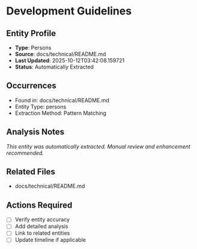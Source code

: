 # Development Guidelines

## Entity Profile
- **Type**: Persons
- **Source**: docs/technical/README.md
- **Last Updated**: 2025-10-12T03:42:08.159721
- **Status**: Automatically Extracted

## Occurrences
- Found in: docs/technical/README.md
- Entity Type: persons
- Extraction Method: Pattern Matching

## Analysis Notes
*This entity was automatically extracted. Manual review and enhancement recommended.*

## Related Files
- docs/technical/README.md

## Actions Required
- [ ] Verify entity accuracy
- [ ] Add detailed analysis
- [ ] Link to related entities
- [ ] Update timeline if applicable
